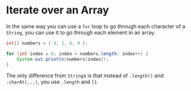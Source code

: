 # Iterate over an Array

In the same way you can use a `for` loop to go through each character of a `String`,
you can use it to go through each element in an array.

```java
int[] numbers = { 4, 1, 6, 9 };

for (int index = 0; index < numbers.length; index++) {
    System.out.println(numbers[index]);
}
```

The only difference from `String`s is that instead of `.length()` and `.charAt(...)`, you use `.length` and `[]`.